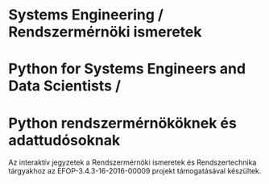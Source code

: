# Systems Engineering / Rendszermérnöki ismeretek 
# Python for Systems Engineers and Data Scientists / 
# Python rendszermérnököknek és adattudósoknak

Az interaktív jegyzetek a Rendszermérnöki ismeretek és Rendszertechnika tárgyakhoz 
az EFOP-3.4.3-16-2016-00009 projekt támogatásával készültek. 
